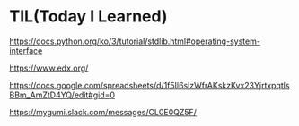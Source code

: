 # TIL(Today I Learned)
https://docs.python.org/ko/3/tutorial/stdlib.html#operating-system-interface

https://www.edx.org/

https://docs.google.com/spreadsheets/d/1f5Il6slzWfrAKskzKvx23YjrtxpqtlsBBm_AmZtD4YQ/edit#gid=0


https://mygumi.slack.com/messages/CL0E0QZ5F/